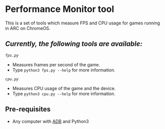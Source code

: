 # Performance Monitor tool

This is a set of tools which measure FPS and CPU usage for games running in ARC on ChromeOS.

## _Currently, the following tools are available:_

_`fps.py`_

- Measures frames per second of the game.
- Type `python3 fps.py --help` for more information.

_`cpu.py`_

- Measures CPU usage of the game and the device.
- Type `python3 cpu.py --help` for more information.

## Pre-requisites

- Any computer with [ADB](https://developer.android.com/studio/command-line/adb) and Python3
